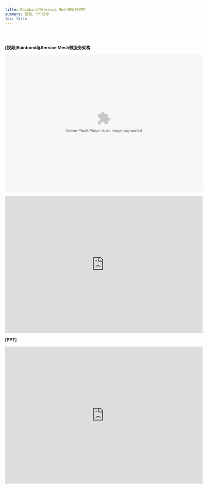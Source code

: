 ```yaml
---
title: Rainbond与Service Mesh微服务架构
summary: 视频、PPT分享
toc: false
---
```

<br/>
<br/>

**[视频]Rainbond与Service Mesh微服务架构**

<embed src='http://player.youku.com/player.php/sid/XMzU1MjMyMjc0MA==/v.swf' allowFullScreen='true' quality='high' width='650' height='450' align='middle' allowScriptAccess='always' type='application/x-shockwave-flash'></embed>

<iframe height=450 width=650 src='http://player.youku.com/embed/XMzU1MjMyMjc0MA==' frameborder=0 'allowfullscreen'></iframe>

**[PPT]**

<embed width="650" height="450" fullscreen="yes" src="https://static.goodrain.com/images/acp/docs/video/rainbond_service_mesh.pdf">

